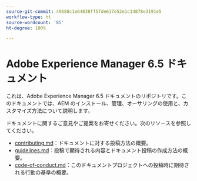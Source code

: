```yaml
---
source-git-commit: 49688c1e64038ff5fde617e52e1c14878e3191e5
workflow-type: ht
source-wordcount: '85'
ht-degree: 100%

---
```

# Adobe Experience Manager 6.5 ドキュメント

これは、Adobe Experience Manager 6.5 ドキュメントのリポジトリです。このドキュメントでは、AEM のインストール、管理、オーサリングの使用と、カスタマイズ方法について説明します。

ドキュメントに関するご意見やご提案をお寄せください。次のリソースを参照してください。

* [contributing.md](contributing.md)：ドキュメントに対する投稿方法の概要。
* [guidelines.md](guidelines.md)：投稿で期待される内容とドキュメント投稿の作成方法の概要。
* [code-of-conduct.md](code-of-conduct.md)：このドキュメントプロジェクトへの投稿時に期待される行動の基準の概要。
